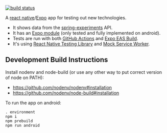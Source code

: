 [![build status](https://github.com/jg210/expo-experiments/actions/workflows/checks.yml/badge.svg)](https://github.com/jg210/expo-experiments/actions/workflows/checks.yml)

A [react native](https://reactnative.dev/)/[Expo](https://expo.dev/) app for testing out new technologies.


* It shows data from the [spring-experiments](https://github.com/jg210/spring-experiments) API.
* It has an [Expo module](https://docs.expo.dev/modules/overview/) (only tested and fully implemented on android).
* Tests are run with both [GitHub Actions](https://github.com/jg210/expo-experiments/actions) and [Expo EAS Build](https://docs.expo.dev/build/introduction/).
* It's using [React Native Testing Library](https://github.com/callstack/react-native-testing-library) and [Mock Service Worker](https://mswjs.io/).

## Development Build Instructions

Install nodenv and node-build (or use any other way to put correct version of node on PATH):

* https://github.com/nodenv/nodenv#installation
* https://github.com/nodenv/node-build#installation

To run the app on android:

```
. environment
npm i
npm prebuild
npm run android
```
